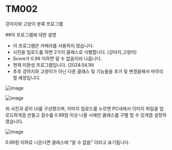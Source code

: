 # TM002
강아지와 고양이 분류 프로그램

##이 프로그램에 대한 설명

- 이 프로그램은 카메라를 사용하지 않습니다.
- 사진을 업로드를 하면 2가지 클래스로 식별합니다. (강아지,고양이)
- Score가 0.99 이하면 알 수 없음이라 나옵니다.
- 현재 미완성 프로그램입니다. (2024.04.16)
- 추후 강아지와 고양이가 아닌 다른 클래스 및 기능들을 추가 및 변경을해서 마무리 할 예정입니다.


![image](https://github.com/thsaudgh8/TM001/assets/165768655/5364bdcc-7ace-4611-9674-3f1bf90fea70)

![image](https://github.com/thsaudgh8/TM001/assets/165768655/f357ab63-5190-41d8-b935-160736d4400b)

위 사진과 같이 UI를 구성했으며, 이미지 업로드를 누르면 PC내에서 이미지 파일을 업로드하게끔 만들고 점수를 0.99점 이상 나올 시에만 클래스를 구별 할 수 있게끔 설정하였습니다.


![image](https://github.com/thsaudgh8/TM001/assets/165768655/8ce9e7ab-f124-45c2-b14d-e836d1115279)

0.99점 이하로 나온다면 클래스에 "알 수 없음" 이라고 표기됩니다.
